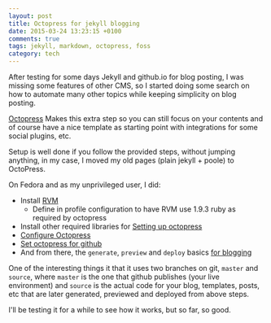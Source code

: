 ```yaml
---
layout: post
title: Octopress for jekyll blogging
date: 2015-03-24 13:23:15 +0100
comments: true
tags: jekyll, markdown, octopress, foss
category: tech
---
```


After testing for some days Jekyll and github.io for blog posting, I was missing some features of other CMS, so I started doing some search on how to automate many other topics while keeping simplicity on blog posting.

[Octopress](http://octopress.org) Makes this extra step so you can still focus on your contents and of course have a nice template as starting point with integrations for some social plugins, etc.

Setup is well done if you follow the provided steps, without jumping anything, in my case, I moved my old pages (plain jekyll + poole) to OctoPress.

On Fedora and as my unprivileged user, I did:

- Install [RVM](http://octopress.org/docs/setup/rvm/)
  - Define in profile configuration to have RVM use 1.9.3 ruby as required by octopress
- Install other required libraries for [Setting up octopress](http://octopress.org/docs/setup/)
- [Configure Octopress](http://octopress.org/docs/configuring/)
- [Set octopress for github](http://octopress.org/docs/deploying/github/)
- And from there, the `generate`, `preview` and `deploy` basics [for blogging](http://octopress.org/docs/blogging/)

One of the interesting things it that it uses two branches on git, `master` and `source`, where `master` is the one that github publishes (your live environment) and `source` is the actual code for your blog, templates, posts, etc that are later generated, previewed and deployed from above steps.

I'll be testing it for a while to see how it works, but so far, so good.
